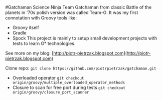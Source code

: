#Gatchaman
Science Ninja Team Gatchaman from classic Battle of the planets in '70s polish version was called Team-G. 
It was my first connotation with Groovy tools like:
* Groovy itself
* Gradle
* Spock
This project is mainly to setup small development projects with tests to learn G* technologies. 

See more on my blog: 
[http://piotr-pietrzak.blogspot.com](http://piotr-pietrzak.blogspot.com)

Clone repo:
```git clone https://github.com/piotrpietrzak/gatchaman.git```

* Overloaded operator
```git checkout origin/groovy/multiple_overloaded_operator_methods```
* Closure to scan for free port during tests
```git checkout origin/groovy/closure_port_scanner```
